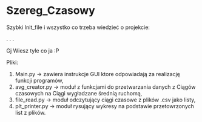 # Szereg_Czasowy
Szybki Init_file i wszystko co trzeba wiedzieć o projekcie:

.
.
.

Gj
Wiesz tyle co ja :P


Pliki:

1. Main.py -> zawiera instrukcje GUI ktore odpowiadają za realizację funkcji programów,
2. avg_creator.py -> moduł z funkcjami do przetwarzania danych z Ciągów czasowych na Ciągi wygładzane średnią ruchomą,
3. file_read.py -> moduł odczytujący ciągi czasowe z plików .csv jako listy,
4. plt_printer.py -> moduł rysujący wykresy na podstawie przetowrzonych list z plików.
